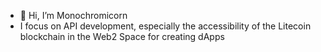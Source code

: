 - 👋 Hi, I’m Monochromicorn
- I focus on API development, especially the accessibility of the Litecoin blockchain in the Web2 Space for creating dApps

<!---
M0n0chr0mic0rn/M0n0chr0mic0rn is a ✨ special ✨ repository because its `README.md` (this file) appears on your GitHub profile.
You can click the Preview link to take a look at your changes.
--->
